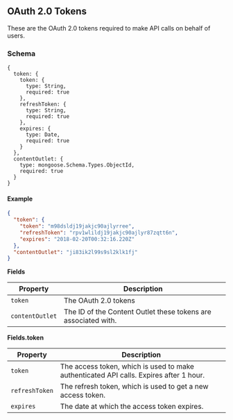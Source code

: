 ## OAuth 2.0 Tokens

These are the OAuth 2.0 tokens required to make API calls on behalf of users.

### Schema

```
{
  token: {
    token: {
      type: String,
      required: true
    },
    refreshToken: {
      type: String,
      required: true
    },
    expires: {
      type: Date,
      required: true
    }
  },
  contentOutlet: {
    type: mongoose.Schema.Types.ObjectId,
    required: true
  }
}
```

#### Example 

```json
{
  "token": {
    "token": "m98dsldj19jakjc90ajlyrree",
    "refreshToken": "rpv1wlildj19jakjc90ajlyr87zqtt6n",
    "expires": "2018-02-20T00:32:16.220Z"
  },
  "contentOutlet": "ji83ik2l99s9sl2klk1fj"
}
```
  **Fields**

Property         | Description
-----------------|-----------------
`token`          | The OAuth 2.0 tokens
`contentOutlet`  | The ID of the Content Outlet these tokens are associated with.

  **Fields.token**

Property         | Description
-----------------|-----------------
`token`          | The access token, which is used to make authenticated API calls. Expires after 1 hour.
`refreshToken`   | The refresh token, which is used to get a new access token.
`expires`        | The date at which the access token expires.
